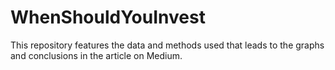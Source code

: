 # WhenShouldYouInvest
This repository features the data and methods used that leads to the graphs and conclusions in the article on Medium.
